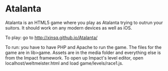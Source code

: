 Atalanta
========

Atalanta is an HTML5 game where you play as Atalanta trying to outrun your suitors. It should work on any modern devices as well as iOS.

To play: go to http://xinsq.github.io/Atalanta/

To run: you have to have PHP and Apache to run the game. The files for the game are in lib>game. Assets are in the media folder and everything else is from the Impact framework. To open up Impact's level editor, open localhost/weltmeister.html and load game/levels/race1.js.
